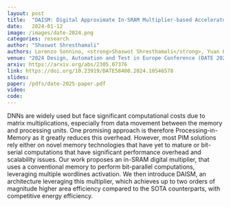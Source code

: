 ```yaml
---
layout: post
title:  "DAISM: Digital Approximate In-SRAM Multiplier-based Accelerator for DNN Training and Inference"
date:   2024-01-12
image: /images/date-2024.png
categories: research
author: "Shaswot Shresthamali"
authors: Lorenzo Sonnino, <strong>Shaswot Shresthamali</strong>, Yuan He, and Masaaki Kondo
venue: "2024 Design, Automation and Test in Europe Conference (DATE 2024)"
arxiv: https://arxiv.org/abs/2305.07376
link: https://doi.org/10.23919/DATE58400.2024.10546578
slides:
paper: /pdfs/date-2025-paper.pdf 
video: 
code:
---
```

DNNs are widely used but face significant computational costs due to matrix multiplications, especially from data movement between the memory and processing units. One promising approach is therefore Processing-in-Memory as it greatly reduces this overhead. However, most PIM solutions rely either on novel memory technologies that have yet to mature or bit-serial computations that have significant performance overhead and scalability issues. Our work proposes an in-SRAM digital multiplier, that uses a conventional memory to perform bit-parallel computations, leveraging multiple wordlines activation. We then introduce DAISM, an architecture leveraging this multiplier, which achieves up to two orders of magnitude higher area efficiency compared to the SOTA counterparts, with competitive energy efficiency.
